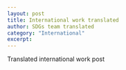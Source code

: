 ```yaml
---
layout: post
title: International work translated
author: SDGs team translated
category: "International"
excerpt: 
---
```


Translated international work post
